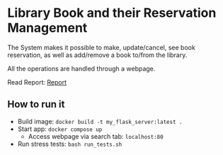 # Library Book and their Reservation Management 

The System makes it possible to make, update/cancel, see book reservation, as well as add/remove a book to/from the library.

All the operations are handled through a webpage.

Read Report: [Report](https://raw.githubusercontent.com/Giminosk/book-database-management/main/REPORT.md)

## How to run it

- Build image: `docker build -t my_flask_server:latest .`
- Start app: `docker compose up`
    - Access webpage via search tab: `localhost:80`
- Run stress tests: `bash run_tests.sh`
